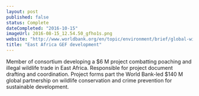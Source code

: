 ```yaml
---
layout: post
published: false
status: Complete
dateCompleted: "2016-10-15"
imageUrl: 2016-08-15_12.54.50_gfho1s.png
website: "http://www.worldbank.org/en/topic/environment/brief/global-wildlife-program"
title: "East Africa GEF development"
---
```


Member of consortium developing a $6 M project combatting poaching and
illegal wildlife trade in East Africa. Responsible for project document
drafting and coordination. Project forms part the World Bank-led $140 M
global partnership on wildlife conservation and crime prevention for
sustainable development.